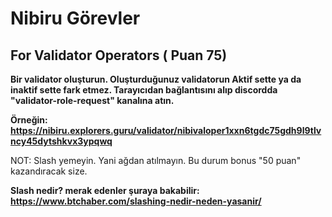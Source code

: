 # Nibiru Görevler

## For Validator Operators ( Puan 75)

**Bir validator oluşturun. Oluşturduğunuz validatorun Aktif sette ya da inaktif sette fark etmez. Tarayıcıdan bağlantısını alıp discordda "validator-role-request" kanalına atın.**

**Örneğin: https://nibiru.explorers.guru/validator/nibivaloper1xxn6tgdc75gdh9l9tlvncy45dytshkvx3ypqwq**

NOT: Slash yemeyin. Yani ağdan atılmayın. Bu durum bonus "50 puan" kazandıracak size.

**Slash nedir? merak edenler şuraya bakabilir: https://www.btchaber.com/slashing-nedir-neden-yasanir/**



